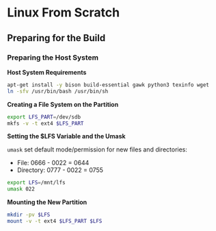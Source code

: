 # Linux From Scratch
## Preparing for the Build
### Preparing the Host System
**Host System Requirements**
```sh
apt-get install -y bison build-essential gawk python3 texinfo wget
ln -sfv /usr/bin/bash /usr/bin/sh
```

**Creating a File System on the Partition**
```sh
export LFS_PART=/dev/sdb
mkfs -v -t ext4 $LFS_PART
```

**Setting the $LFS Variable and the Umask**

`umask` set default mode/permission for new files and directories:
- File: 0666 - 0022 = 0644
- Directory: 0777 - 0022 = 0755

```sh
export LFS=/mnt/lfs
umask 022
```

**Mounting the New Partition**
```sh
mkdir -pv $LFS
mount -v -t ext4 $LFS_PART $LFS
```
